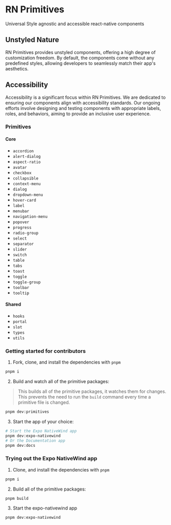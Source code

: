 # RN Primitives

Universal Style agnostic and accessible react-native components

## Unstyled Nature

RN Primitives provides unstyled components, offering a high degree of customization freedom. By default, the components come without any predefined styles, allowing developers to seamlessly match their app's aesthetics.

## Accessibility

Accessibility is a significant focus within RN Primitives. We are dedicated to ensuring our components align with accessibility standards. Our ongoing efforts involve designing and testing components with appropriate labels, roles, and behaviors, aiming to provide an inclusive user experience.

### Primitives

#### Core

- `accordion`
- `alert-dialog`
- `aspect-ratio`
- `avatar`
- `checkbox`
- `collapsible`
- `context-menu`
- `dialog`
- `dropdown-menu`
- `hover-card`
- `label`
- `menubar`
- `navigation-menu`
- `popover`
- `progress`
- `radio-group`
- `select`
- `separator`
- `slider`
- `switch`
- `table`
- `tabs`
- `toast`
- `toggle`
- `toggle-group`
- `toolbar`
- `tooltip`

#### Shared

- `hooks`
- `portal`
- `slot`
- `types`
- `utils`

### Getting started for contributors

1. Fork, clone, and install the dependencies with `pnpm`

```bash
pnpm i
```

2. Build and watch all of the primitive packages:

> This builds all of the primitive packages, it watches them for changes. This prevents the need to run the `build` command every time a primitive file is changed.

```bash
pnpm dev:primitives
```

3. Start the app of your choice:

```bash
# Start the Expo NativeWind app
pnpm dev:expo-nativewind
# Or the Documentation app
pnpm dev:docs
```

### Trying out the Expo NativeWind app

1. Clone, and install the dependencies with `pnpm`

```bash
pnpm i
```

2. Build all of the primitive packages:

```bash
pnpm build
```

3. Start the expo-nativewind app

```bash
pnpm dev:expo-nativewind
```
